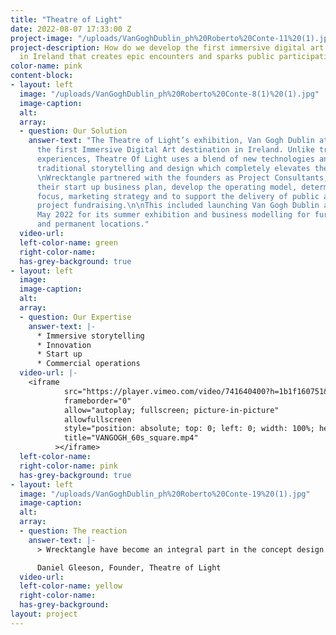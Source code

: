 ```yaml
---
title: "​Theatre of Light"
date: 2022-08-07 17:33:00 Z
project-image: "/uploads/VanGoghDublin_ph%20Roberto%20Conte-11%20(1).jpg"
project-description: How do we develop the first immersive digital art destination
  in Ireland that creates epic encounters and sparks public participation?
color-name: pink
content-block:
- layout: left
  image: "/uploads/VanGoghDublin_ph%20Roberto%20Conte-8(1)%20(1).jpg"
  image-caption: 
  alt: 
  array:
  - question: Our Solution
    answer-text: "The Theatre of Light’s exhibition, Van Gogh Dublin at the RDS, was
      the first Immersive Digital Art destination in Ireland. Unlike traditional museum
      experiences, Theatre Of Light uses a blend of new technologies and media with
      traditional storytelling and design which completely elevates the visitor experience.\n
      \nWrecktangle partnered with the founders as Project Consultants, to devise
      their start up business plan, develop the operating model, determine their strategic
      focus, marketing strategy and to support the delivery of public and private
      project fundraising.\n\nThis included launching Van Gogh Dublin at the RDS in
      May 2022 for its summer exhibition and business modelling for further pop ups
      and permanent locations."
  video-url: 
  left-color-name: green
  right-color-name: 
  has-grey-background: true
- layout: left
  image: 
  image-caption: 
  alt: 
  array:
  - question: Our Expertise
    answer-text: |-
      * Immersive storytelling
      * Innovation
      * Start up
      * Commercial operations
  video-url: |-
    <iframe
            src="https://player.vimeo.com/video/741640400?h=1b1f160751&amp;badge=0&amp;autopause=0&amp;player_id=0&amp;app_id=58479"
            frameborder="0"
            allow="autoplay; fullscreen; picture-in-picture"
            allowfullscreen
            style="position: absolute; top: 0; left: 0; width: 100%; height: 100%"
            title="VANGOGH_60s_square.mp4"
          ></iframe>
  left-color-name: 
  right-color-name: pink
  has-grey-background: true
- layout: left
  image: "/uploads/VanGoghDublin_ph%20Roberto%20Conte-19%20(1).jpg"
  image-caption: 
  alt: 
  array:
  - question: The reaction
    answer-text: |-
      > ​​Wrecktangle have become an integral part in the concept design and strategic development of the Theatre Of Light Project.

      ​Daniel Gleeson, Founder, Theatre of Light
  video-url: 
  left-color-name: yellow
  right-color-name: 
  has-grey-background: 
layout: project
---
```


